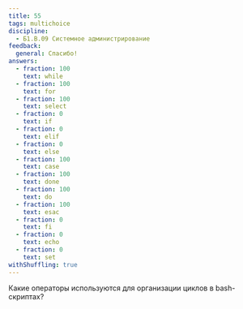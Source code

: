 ```yaml
---
title: 55
tags: multichoice
discipline:
  - Б1.В.09 Системное администрирование
feedback:
  general: Спасибо!
answers:
  - fraction: 100
    text: while
  - fraction: 100
    text: for
  - fraction: 100
    text: select
  - fraction: 0
    text: if
  - fraction: 0
    text: elif
  - fraction: 0
    text: else
  - fraction: 100
    text: case
  - fraction: 100
    text: done
  - fraction: 100
    text: do
  - fraction: 100
    text: esac
  - fraction: 0
    text: fi
  - fraction: 0
    text: echo
  - fraction: 0
    text: set
withShuffling: true
---
```


Какие операторы используются для организации циклов в bash-скриптах?